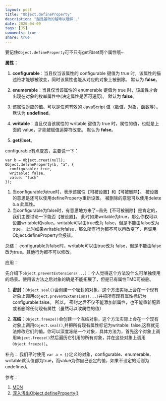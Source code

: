 ```yaml
---
layout: post
title: "Object.defineProperty"
description: "越是基础的越难以理解.."
date: 2020-04-09
tags: [JS]
comments: true
share: true
---
```


要记住`Object.defineProperty`可不只有get和set两个属性哦~

**属性：**

1. **configurable**：当且仅当该属性的 configurable 键值为 true 时，该属性的描述符才能够被改变，同时该属性也能从对应的对象上被删除。
默认为 **false**。


2. **enumerable**：当且仅当该属性的 enumerable 键值为 true 时，该属性才会出现在对象的枚举属性中(决定属性是否可遍历)。
默认为 **false**。
3. 该属性对应的值。可以是任何有效的 JavaScript 值（数值，对象，函数等）。
默认为 **undefined**。
4. **writable**：当且仅当该属性的 writable 键值为 true 时，属性的值，也就是上面的 value，才能被赋值运算符改变。
默认为 **false**。
5. **get**和**set**。

configurable有点变态，主要说一下：
```
var b = Object.creat(null);
Object.defineProperty(b, "a", {
  configurable: true,
  writable: false,
  value: "fuck"
});
```

1. 当configurable为true时，表示该属性【可被设置】和【可被删除】。
被设置的意思是还可以使用defineProperty重新设置。
被删除的意思可以使用delete b.a 此属性。
2. 当configurable为false时，有意思地方来了~首先【不可被删除】是肯定的，我们主要讨论一下能否【被设置】。
此时如果writable为true，那么你**仅**可以设置writable和value。writable可以由true改为 false，但是不能由false改为true。
此时如果writable为false，那么所有行为都不可以再改变了，再调用Object.defineProperty会报错。


总结：
configurable为false时，writable可以由true改为 false，但是不能由false改为true。其他行为都不可以修改。

应用：

先介绍下`object.preventExtensions(...)`：个人觉得这个方法没什么可单独使用的场景。使用该方法之后对象的确是不能拓展了，但是已有属性TMD可被删。

1. **密封**：`Object.seal()`会创建一个密封的对象，这个方法实际上会在一个现有对象上调用`object.preventExtensions(...)`并把所有现有属性标记为configurable:false。
所以， 密封之后不仅不能添加新属性，也不能重新配置或者删除任何现有属性（虽然可以改属性的值）

2. **冻结**：`Object.freeze()`会创建一个冻结对象，这个方法实际上会在一个现有对象上调用`Object.seal()`,并把所有现有属性标记为writable: false,这样就无法修改它们的值。你可以深度冻结一个对象，具体方法为，首先这个对象上调用`Object.freeze()`然后遍历它引用的所有对象，并在这些对象上调用`Object.freeze()`。


补充：
我们平时使用 `var a = {}`定义的对象，configurable、enumerable、writable默认值都为true，而value为你自己设定的值，如果不设定的话则为undefined。

参考：

1. [MDN](https://developer.mozilla.org/zh-CN/docs/Web/JavaScript/Reference/Global_Objects/Object/defineProperty)
2. [深入浅出Object.defineProperty\(\)](https://www.jianshu.com/p/8fe1382ba135)
